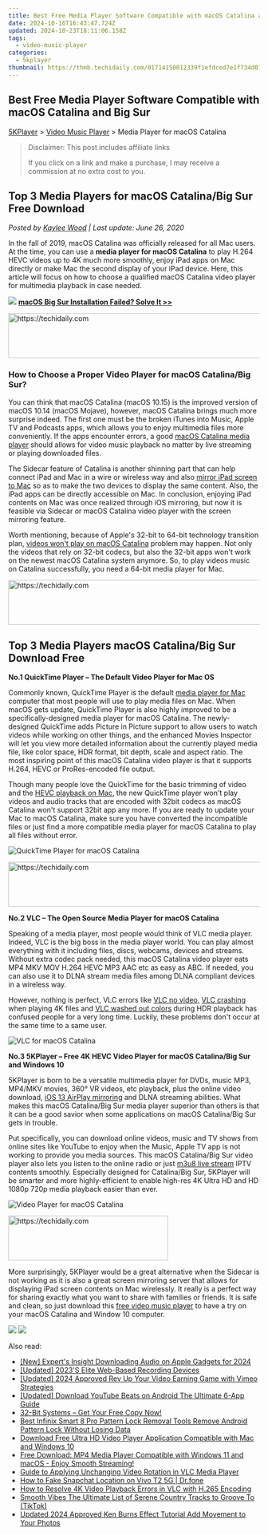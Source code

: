 ```yaml
---
title: Best Free Media Player Software Compatible with macOS Catalina and Big Sur
date: 2024-10-16T16:43:47.724Z
updated: 2024-10-23T18:11:06.158Z
tags:
  - video-music-player
categories:
  - 5kplayer
thumbnail: https://thmb.techidaily.com/01714150012339f1efdced7e1f734d013877746c193a3029a59cdde359ecf8d8.jpg
---
```


## Best Free Media Player Software Compatible with macOS Catalina and Big Sur

[5KPlayer](https://tools.techidaily.com/5kplayer/products/) \> [Video Music Player](https://tools.techidaily.com/5kplayer/video-music-player/) \> Media Player for macOS Catalina

>  Disclaimer: This post includes affiliate links
>
>  If you click on a link and make a purchase, I may receive a commission at no extra cost to you.
>

## Top 3 Media Players for macOS Catalina/Big Sur Free Download

 _Posted by [Kaylee Wood](https://www.quora.com/profile/Amanda-Hu-21) | Last update: June 26, 2020_

In the fall of 2019, macOS Catalina was officially released for all Mac users. At the time, you can use a **media player for macOS Catalina** to play H.264 HEVC videos up to 4K much more smoothly, enjoy iPad apps on Mac directly or make Mac the second display of your iPad device. Here, this article will focus on how to choose a qualified macOS Catalina video player for multimedia playback in case needed.

![](https://www.5kplayer.com/video-music-player/img/hot-icon.png) [**macOS Big Sur Installation Failed? Solve It >>**](https://tools.techidaily.com/5kplayer/video-music-player/)

<!-- affiliate ads begin -->
<a href="https://appsumo.8odi.net/c/5597632/2037346/7443" target="_top" id="2037346">
  <img src="//a.impactradius-go.com/display-ad/7443-2037346" border="0" alt="https://techidaily.com" width="728" height="90"/>
</a>
<img height="0" width="0" src="https://appsumo.8odi.net/i/5597632/2037346/7443" style="position:absolute;visibility:hidden;" border="0" />
<!-- affiliate ads end -->

### How to Choose a Proper Video Player for macOS Catalina/Big Sur?

You can think that macOS Catalina (macOS 10.15) is the improved version of macOS 10.14 (macOS Mojave), however, macOS Catalina brings much more surprise indeed. The first one must be the broken iTunes into Music, Apple TV and Podcasts apps, which allows you to enjoy multimedia files more conveniently. If the apps encounter errors, a good [macOS Catalina media player](https://tools.techidaily.com/5kplayer/video-music-player/) should allows for video music playback no matter by live streaming or playing downloaded files. 

The Sidecar feature of Catalina is another shinning part that can help connect iPad and Mac in a wire or wireless way and also [mirror iPad screen to Mac](https://tools.techidaily.com/5kplayer/airplay/) so as to make the two devices to display the same content. Also, the iPad apps can be directly accessible on Mac. In conclusion, enjoying iPad contents on Mac was once realized through iOS mirroring, but now it is feasible via Sidecar or macOS Catalina video player with the screen mirroring feature.

Worth mentioning, because of Apple's 32-bit to 64-bit technology transition plan, [videos won't play on macOS Catalina](https://tools.techidaily.com/5kplayer/video-music-player/) problem may happen. Not only the videos that rely on 32-bit codecs, but also the 32-bit apps won't work on the newest macOS Catalina system anymore. So, to play videos music on Catalina successfully, you need a 64-bit media player for Mac.

<!-- affiliate ads begin -->
<a href="https://appsumo.8odi.net/c/5597632/2123726/7443" target="_top" id="2123726">
  <img src="//a.impactradius-go.com/display-ad/7443-2123726" border="0" alt="https://techidaily.com" width="600" height="90"/>
</a>
<img height="0" width="0" src="https://appsumo.8odi.net/i/5597632/2123726/7443" style="position:absolute;visibility:hidden;" border="0" />
<!-- affiliate ads end -->

## Top 3 Media Players macOS Catalina/Big Sur Download Free

**No.1 QuickTime Player – The Default Video Player for Mac OS**

Commonly known, QuickTime Player is the default [media player for Mac](https://tools.techidaily.com/5kplayer/video-music-player/) computer that most people will use to play media files on Mac. When macOS gets update, QuickTime Player is also highly improved to be a specifically-designed media player for macOS Catalina. The newly-designed QuickTime adds Picture in Picture support to allow users to watch videos while working on other things, and the enhanced Movies Inspector will let you view more detailed information about the currently played media file, like color space, HDR format, bit depth, scale and aspect ratio. The most inspiring point of this macOS Catalina video player is that it supports H.264, HEVC or ProRes-encoded file output.

Though many people love the QuickTime for the basic trimming of video and the [HEVC playback on Mac](https://tools.techidaily.com/5kplayer/video-music-player/), the new QuickTime player won't play videos and audio tracks that are encoded with 32bit codecs as macOS Catalina won't support 32bit app any more. If you are ready to update your Mac to macOS Catalina, make sure you have converted the incompatible files or just find a more compatible media player for macOS Catalina to play all files without error.

![QuickTime Player for macOS Catalina](https://www.5kplayer.com/video-music-player/img/quicktime-for-macos-catalina.jpg) 

<!-- affiliate ads begin -->
<a href="https://appsumo.8odi.net/c/5597632/2144288/7443" target="_top" id="2144288">
  <img src="//a.impactradius-go.com/display-ad/7443-2144288" border="0" alt="https://techidaily.com" width="728" height="90"/>
</a>
<img height="0" width="0" src="https://appsumo.8odi.net/i/5597632/2144288/7443" style="position:absolute;visibility:hidden;" border="0" />
<!-- affiliate ads end -->

**No.2 VLC – The Open Source Media Player for macOS Catalina**

Speaking of a media player, most people would think of VLC media player. Indeed, VLC is the big boss in the media player world. You can play almost everything with it including files, discs, webcams, devices and streams. Without extra codec pack needed, this macOS Catalina video player eats MP4 MKV MOV H.264 HEVC MP3 AAC etc as easy as ABC. If needed, you can also use it to DLNA stream media files among DLNA compliant devices in a wireless way.

However, nothing is perfect, VLC errors like [VLC no video](https://tools.techidaily.com/5kplayer/products/), [VLC crashing](https://tools.techidaily.com/5kplayer/products/) when playing 4K files and [VLC washed out colors](https://tools.techidaily.com/5kplayer/products/) during HDR playback has confused people for a very long time. Luckily, these problems don't occur at the same time to a same user.

![VLC for macOS Catalina](https://www.5kplayer.com/video-music-player/img/hevc-player-mac-vlc.jpg) 

**No.3 5KPlayer – Free 4K HEVC Video Player for macOS Catalina/Big Sur and Windows 10**

5KPlayer is born to be a versatile multimedia player for DVDs, music MP3, MP4/MKV movies, 360° VR videos, etc playback, plus the online video download, [iOS 13 AirPlay mirroring](https://tools.techidaily.com/5kplayer/airplay/) and DLNA streaming abilities. What makes this macOS Catalina/Big Sur media player superior than others is that it can be a good savior when some applications on macOS Catalina/Big Sur gets in trouble.

Put specifically, you can download online videos, music and TV shows from online sites like YouTube to enjoy when the Music, Apple TV app is not working to provide you media sources. This macOS Catalina/Big Sur video player also lets you listen to the online radio or just [m3u8 live stream](https://tools.techidaily.com/5kplayer/video-music-player/) IPTV contents smoothly. Especially designed for Catalina/Big Sur, 5KPlayer will be smarter and more highly-efficient to enable high-res 4K Ultra HD and HD 1080p 720p media playback easier than ever.

![Video Player for macOS Catalina](https://www.5kplayer.com/video-music-player/img/hevc-player-mac.jpg) 

<!-- affiliate ads begin -->
<a href="https://bluettius.sjv.io/c/5597632/2139121/17108" target="_top" id="2139121">
  <img src="//a.impactradius-go.com/display-ad/17108-2139121" border="0" alt="https://techidaily.com" width="320" height="90"/>
</a>
<img height="0" width="0" src="https://bluettius.sjv.io/i/5597632/2139121/17108" style="position:absolute;visibility:hidden;" border="0" />
<!-- affiliate ads end -->

More surprisingly, 5KPlayer would be a great alternative when the Sidecar is not working as it is also a great screen mirroring server that allows for displaying iPad screen contents on Mac wirelessly. It really is a perfect way for sharing exactly what you want to share with families or friends. It is safe and clean, so just download this [free video music player](https://tools.techidaily.com/5kplayer/video-music-player/) to have a try on your macOS Catalina and Window 10 computer.

[![](https://www.5kplayer.com/video-music-player/../button/freedownbackmac.png)](https://tools.techidaily.com/5kplayer/products/) [![](https://www.5kplayer.com/video-music-player/../button/freedownwhitewin.png)](https://tools.techidaily.com/5kplayer/products/)

<ins class="adsbygoogle"
     style="display:block"
     data-ad-format="autorelaxed"
     data-ad-client="ca-pub-7571918770474297"
     data-ad-slot="1223367746"></ins>

<ins class="adsbygoogle"
     style="display:block"
     data-ad-client="ca-pub-7571918770474297"
     data-ad-slot="8358498916"
     data-ad-format="auto"
     data-full-width-responsive="true"></ins>

<span class="atpl-alsoreadstyle">Also read:</span>
<div><ul>
<li><a href="https://fox-blue.techidaily.com/new-experts-insight-downloading-audio-on-apple-gadgets-for-2024/"><u>[New] Expert's Insight Downloading Audio on Apple Gadgets for 2024</u></a></li>
<li><a href="https://screen-video-capture.techidaily.com/updated-2023s-elite-web-based-recording-devices/"><u>[Updated] 2023'S Elite Web-Based Recording Devices</u></a></li>
<li><a href="https://vimeo-videos.techidaily.com/updated-2024-approved-rev-up-your-video-earning-game-with-vimeo-strategies/"><u>[Updated] 2024 Approved Rev Up Your Video Earning Game with Vimeo Strategies</u></a></li>
<li><a href="https://youtube-web.techidaily.com/ed-download-youtube-beats-on-android-the-ultimate-6-app-guide/"><u>[Updated] Download YouTube Beats on Android The Ultimate 6-App Guide</u></a></li>
<li><a href="https://video-ai-editor.techidaily.com/32-bit-systems-get-your-free-copy-now/"><u>32-Bit Systems – Get Your Free Copy Now!</u></a></li>
<li><a href="https://unlock-android.techidaily.com/best-infinix-smart-8-pro-pattern-lock-removal-tools-remove-android-pattern-lock-without-losing-data-by-drfone-android/"><u>Best Infinix Smart 8 Pro Pattern Lock Removal Tools Remove Android Pattern Lock Without Losing Data</u></a></li>
<li><a href="https://video-ai-editor.techidaily.com/download-free-ultra-hd-video-player-application-compatible-with-mac-and-windows-10/"><u>Download Free Ultra HD Video Player Application Compatible with Mac and Windows 10</u></a></li>
<li><a href="https://video-ai-editor.techidaily.com/free-download-mp4-media-player-compatible-with-windows-11-and-macos-enjoy-smooth-streaming/"><u>Free Download: MP4 Media Player Compatible with Windows 11 and macOS - Enjoy Smooth Streaming!</u></a></li>
<li><a href="https://video-ai-editor.techidaily.com/guide-to-applying-unchanging-video-rotation-in-vlc-media-player/"><u>Guide to Applying Unchanging Video Rotation in VLC Media Player</u></a></li>
<li><a href="https://location-social.techidaily.com/how-to-fake-snapchat-location-on-vivo-t2-5g-drfone-by-drfone-virtual-android/"><u>How to Fake Snapchat Location on Vivo T2 5G | Dr.fone</u></a></li>
<li><a href="https://video-ai-editor.techidaily.com/how-to-resolve-4k-video-playback-errors-in-vlc-with-h265-encoding/"><u>How to Resolve 4K Video Playback Errors in VLC with H.265 Encoding</u></a></li>
<li><a href="https://tiktok-video-recordings.techidaily.com/smooth-vibes-the-ultimate-list-of-serene-country-tracks-to-groove-to-tiktok/"><u>Smooth Vibes The Ultimate List of Serene Country Tracks to Groove To (TikTok)</u></a></li>
<li><a href="https://ai-video-tools.techidaily.com/updated-2024-approved-ken-burns-effect-tutorial-add-movement-to-your-photos/"><u>Updated 2024 Approved Ken Burns Effect Tutorial Add Movement to Your Photos</u></a></li>
</ul></div>

